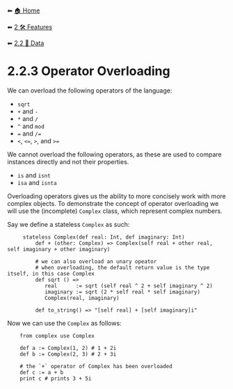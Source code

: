 ⬅ [🏠 Home](../../README.md)

⬅ [2 🛠 Features](../README.md)

⬅ [2.2 📝 Data](README.md)

# 2.2.3 Operator Overloading

We can overload the following operators of the language:
-   `sqrt`
-   `+` and `-`
-   `*` and `/`
-   `^` and `mod`
-   `=` and `/=`
-   `<`, `<=`, `>`, and `>=`

We cannot overload the following operators, as these are used to compare instances directly and not their properties.
-   `is` and `isnt`
-   `isa` and `isnta`

Overloading operators gives us the ability to more concisely work with more complex objects.
To demonstrate the concept of operator overloading we will use the (incomplete) `Complex` class, which represent complex numbers.

Say we define a stateless `Complex` as such:
```
     stateless Complex(def real: Int, def imaginary: Int)     
         def + (other: Complex) => Complex(self real + other real, self imaginary + other imaginary)
         
         # we can also overload an unary opeator
         # when overloading, the default return value is the type itself, in this case Complex
         def sqrt () =>
            real      := sqrt (self real ^ 2 + self imaginary ^ 2)
            imaginary := sqrt (2 * self real * self imaginary)
            Complex(real, imaginary)
         
         def to_string() => "[self real] + [self imaginary]i"
```

Now we can use the `Complex` as follows:
```
    from complex use Complex

    def a := Complex(1, 2) # 1 + 2i
    def b := Complex(2, 3) # 2 + 3i

    # the `+` operator of Complex has been overloaded
    def c := a + b
    print c # prints 3 + 5i
```
